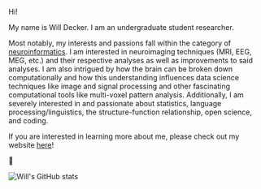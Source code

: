 Hi!

My name is Will Decker. I am an undergraduate student researcher.

Most notably, my interests and passions fall within the category of [neuroinformatics](https://en.wikipedia.org/wiki/Neuroinformatics). I am interested in neuroimaging techniques (MRI, EEG, MEG, etc.) and their respective analyses as well as improvements to said analyses. I am also intrigued by how the brain can be broken down computationally and how this understanding influences data science techniques like image and signal processing and other fascinating computational tools like multi-voxel pattern analysis. Additionally, I am severely interested in and passionate about statistics, language processing/linguistics, the structure-function relationship, open science, and coding.

If you are interested in learning more about me, please check out my website [here](https://www.jwilldecker.com)!

:brain:

![Will's GitHub stats](https://github-readme-stats.vercel.app/api?username=w-decker&show_icons=true&theme=dark)
